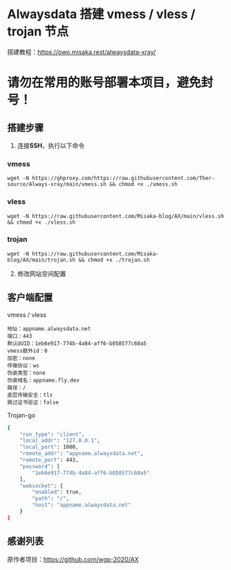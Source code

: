 # Alwaysdata 搭建 vmess / vless / trojan 节点

搭建教程：https://owo.misaka.rest/alwaysdata-xray/

# 请勿在常用的账号部署本项目，避免封号！

## 搭建步骤

1. 连接**SSH**，执行以下命令

### vmess

```shell
wget -N https://ghproxy.com/https://raw.githubusercontent.com/Ther-source/Always-xray/main/vmess.sh && chmod +x ./vmess.sh
```

### vless

```shell
wget -N https://raw.githubusercontent.com/Misaka-blog/AX/main/vless.sh && chmod +x ./vless.sh
```

### trojan

```shell
wget -N https://raw.githubusercontent.com/Misaka-blog/AX/main/trojan.sh && chmod +x ./trojan.sh
```

2. 修改网站空间配置

## 客户端配置

vmess / vless

```
地址：appname.alwaysdata.net
端口：443
默认UUID：1eb6e917-774b-4a84-aff6-b058577c60a5
vmess额外id：0
加密：none
传输协议：ws
伪装类型：none
伪装域名：appname.fly.dev
路径：/
底层传输安全：tls
跳过证书验证：false
```

Trojan-go

```bash
{
    "run_type": "client",
    "local_addr": "127.0.0.1",
    "local_port": 1080,
    "remote_addr": "appname.alwaysdata.net",
    "remote_port": 443,
    "password": [
        "1eb6e917-774b-4a84-aff6-b058577c60a5"
    ],
    "websocket": {
        "enabled": true,
        "path": "/",
        "host": "appname.alwaysdata.net"
    }
}
```

## 感谢列表

原作者项目：https://github.com/wgp-2020/AX
